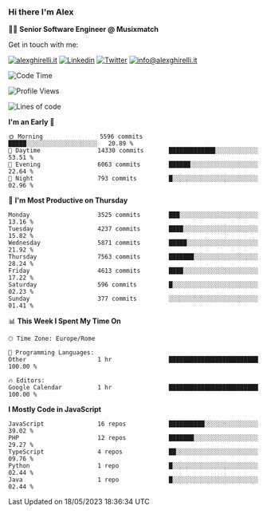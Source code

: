 ### Hi there I'm Alex

👨‍💻 __Senior Software Engineer @ Musixmatch__

Get in touch with me:

[![alexghirelli.it](https://img.shields.io/static/v1?label=alexghirelli.it&message=%20&color=red&logo=&style=flat-square&logoColor=white)](https://www.alexghirelli.it/)
[![Linkedin](https://img.shields.io/static/v1?label=Linkedin&message=%20&color=blue&logo=Linkedin&style=flat-square&logoColor=white)](https://linkedin.com/in/alexghirelli)
[![Twitter](https://img.shields.io/static/v1?label=Twitter&message=%20&color=blue&logo=Twitter&style=flat-square&logoColor=white)](https://twitter.com/alexGhirelli)
[![info@alexghirelli.it](https://img.shields.io/static/v1?label=info@alexghirelli.it&message=%20&color=red&logo=gmail&style=flat-square&logoColor=white)](mailto:info@alexghirelli.it)

<!--START_SECTION:waka-->
![Code Time](http://img.shields.io/badge/Code%20Time-7%2C446%20hrs%2020%20mins-blue)

![Profile Views](http://img.shields.io/badge/Profile%20Views-0-blue)

![Lines of code](https://img.shields.io/badge/From%20Hello%20World%20I%27ve%20Written-37.5%20million%20lines%20of%20code-blue)

**I'm an Early 🐤** 

```text
🌞 Morning                5596 commits        █████░░░░░░░░░░░░░░░░░░░░   20.89 % 
🌆 Daytime                14330 commits       █████████████░░░░░░░░░░░░   53.51 % 
🌃 Evening                6063 commits        ██████░░░░░░░░░░░░░░░░░░░   22.64 % 
🌙 Night                  793 commits         █░░░░░░░░░░░░░░░░░░░░░░░░   02.96 % 
```
📅 **I'm Most Productive on Thursday** 

```text
Monday                   3525 commits        ███░░░░░░░░░░░░░░░░░░░░░░   13.16 % 
Tuesday                  4237 commits        ████░░░░░░░░░░░░░░░░░░░░░   15.82 % 
Wednesday                5871 commits        █████░░░░░░░░░░░░░░░░░░░░   21.92 % 
Thursday                 7563 commits        ███████░░░░░░░░░░░░░░░░░░   28.24 % 
Friday                   4613 commits        ████░░░░░░░░░░░░░░░░░░░░░   17.22 % 
Saturday                 596 commits         █░░░░░░░░░░░░░░░░░░░░░░░░   02.23 % 
Sunday                   377 commits         ░░░░░░░░░░░░░░░░░░░░░░░░░   01.41 % 
```


📊 **This Week I Spent My Time On** 

```text
🕑︎ Time Zone: Europe/Rome

💬 Programming Languages: 
Other                    1 hr                █████████████████████████   100.00 % 

🔥 Editors: 
Google Calendar          1 hr                █████████████████████████   100.00 % 
```

**I Mostly Code in JavaScript** 

```text
JavaScript               16 repos            ██████████░░░░░░░░░░░░░░░   39.02 % 
PHP                      12 repos            ███████░░░░░░░░░░░░░░░░░░   29.27 % 
TypeScript               4 repos             ██░░░░░░░░░░░░░░░░░░░░░░░   09.76 % 
Python                   1 repo              █░░░░░░░░░░░░░░░░░░░░░░░░   02.44 % 
Java                     1 repo              █░░░░░░░░░░░░░░░░░░░░░░░░   02.44 % 
```




 Last Updated on 18/05/2023 18:36:34 UTC
<!--END_SECTION:waka-->
